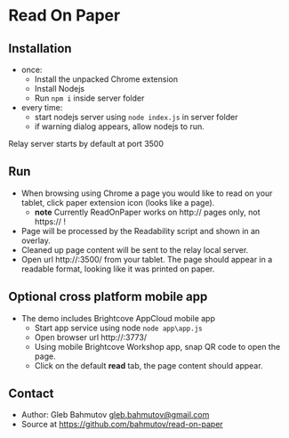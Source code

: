 # Read On Paper

## Installation

* once:
	* Install the unpacked Chrome extension
	* Install Nodejs
	* Run `npm i` inside server folder
* every time:
	* start nodejs server using `node index.js` in server folder
	* if warning dialog appears, allow nodejs to run.

Relay server starts by default at port 3500

## Run

* When browsing using Chrome a page you would like to read on your tablet, click paper 
extension icon (looks like a page). 
	* **note** Currently ReadOnPaper works on http:// pages only, not https:// !
* Page will be processed by the Readability script and shown in an overlay. 
* Cleaned up page content will be sent to the relay local server.
* Open url http://<you computer ip>:3500/ from your tablet. The page should appear 
in a readable format, looking like it was printed on paper.

## Optional cross platform mobile app

* The demo includes Brightcove AppCloud mobile app
	* Start app service using node `node app\app.js`
	* Open browser url http://<you computer ip>:3773/
	* Using mobile Brightcove Workshop app, snap QR code to open the page.
	* Click on the default **read** tab, the page content should appear.

## Contact
* Author: Gleb Bahmutov <gleb.bahmutov@gmail.com>
* Source at https://github.com/bahmutov/read-on-paper

